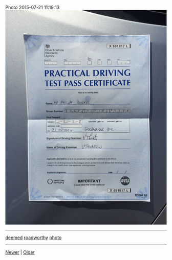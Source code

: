 <!--
title: Photo 2015-07-21 11
date: 2020-06-28T14:43:49.674Z
tags: deemed, roadworthy, photo
-->


Photo 2015-07-21 11:19:13
![](124655255762-0.jpg)

<!--BOTTOM-POST-NAVIGATION-->
---

[deemed](tag-deemed.md) [roadworthy](tag-roadworthy.md) [photo](tag-photo.md)

---

[Newer](124655161352.md) | [Older](124945088672.md)